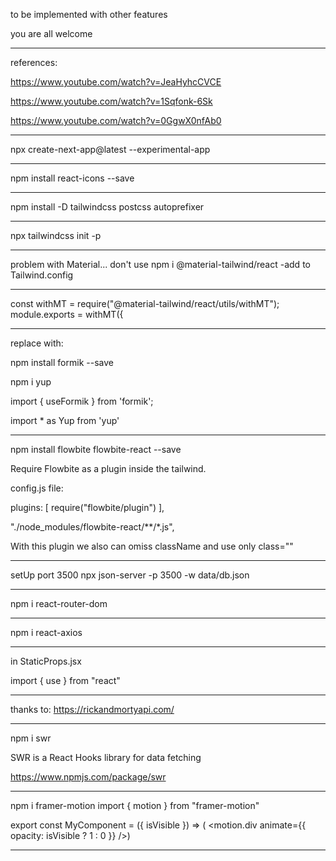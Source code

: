 to be implemented with other features

you are all welcome

---
references: 

https://www.youtube.com/watch?v=JeaHyhcCVCE

https://www.youtube.com/watch?v=1Sqfonk-6Sk

https://www.youtube.com/watch?v=0GgwX0nfAb0

---
npx create-next-app@latest --experimental-app

---
npm install react-icons --save

---
npm install -D tailwindcss postcss autoprefixer

---
npx tailwindcss init -p

---
problem with Material... don't use
npm i @material-tailwind/react  -add to Tailwind.config

---
const withMT = require("@material-tailwind/react/utils/withMT");
module.exports = withMT({

---
replace with:

npm install formik --save

npm i yup

import { useFormik } from 'formik';

import * as Yup from 'yup'

---
npm install flowbite flowbite-react --save

Require Flowbite as a plugin inside the tailwind.

config.js file:

plugins: [
  require("flowbite/plugin")
  ],

"./node_modules/flowbite-react/**/*.js",

With this plugin we also can omiss className and use only class=""

---
setUp port 3500
npx json-server -p 3500 -w data/db.json

---
npm i react-router-dom

---
npm i react-axios

---
in StaticProps.jsx

import { use } from "react"

---
thanks to: https://rickandmortyapi.com/

---
npm i swr

SWR is a React Hooks library for data fetching

https://www.npmjs.com/package/swr

---
npm i framer-motion
import { motion } from "framer-motion"

export const MyComponent = ({ isVisible }) => (
    <motion.div animate={{ opacity: isVisible ? 1 : 0 }} />)

---